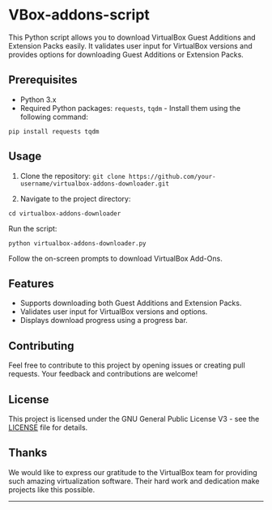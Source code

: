 # VBox-addons-script

This Python script allows you to download VirtualBox Guest Additions and Extension Packs easily. It validates user input for VirtualBox versions and provides options for downloading Guest Additions or Extension Packs.

## Prerequisites

- Python 3.x
- Required Python packages: `requests`, `tqdm` - Install them using the following command:

`pip install requests tqdm`

## Usage

1. Clone the repository:
`git clone https://github.com/your-username/virtualbox-addons-downloader.git`


2. Navigate to the project directory:

`cd virtualbox-addons-downloader`

Run the script:

`python virtualbox-addons-downloader.py`


Follow the on-screen prompts to download VirtualBox Add-Ons.

## Features

- Supports downloading both Guest Additions and Extension Packs.
- Validates user input for VirtualBox versions and options.
- Displays download progress using a progress bar.

## Contributing

Feel free to contribute to this project by opening issues or creating pull requests. Your feedback and contributions are welcome!

## License

This project is licensed under the GNU General Public License V3  - see the [LICENSE](LICENSE) file for details.

## Thanks

We would like to express our gratitude to the VirtualBox team for providing such amazing virtualization software. Their hard work and dedication make projects like this possible.

---



